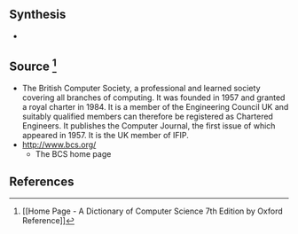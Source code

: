## Synthesis
- 
## Source [^1]
- The British Computer Society, a professional and learned society covering all branches of computing. It was founded in 1957 and granted a royal charter in 1984. It is a member of the Engineering Council UK and suitably qualified members can therefore be registered as Chartered Engineers. It publishes the Computer Journal, the first issue of which appeared in 1957. It is the UK member of IFIP.
- http://www.bcs.org/
	- The BCS home page
## References

[^1]: [[Home Page - A Dictionary of Computer Science 7th Edition by Oxford Reference]]
